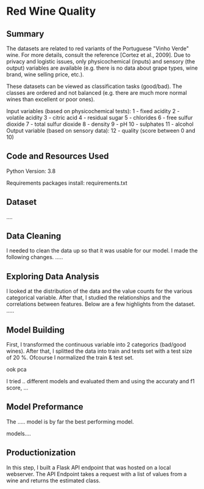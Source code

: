# Red Wine Quality 

## Summary 
The datasets are related to red variants of the Portuguese "Vinho Verde" wine. For more details, consult the reference [Cortez et al., 2009]. Due to privacy and logistic issues, only physicochemical (inputs) and sensory (the output) variables are available (e.g. there is no data about grape types, wine brand, wine selling price, etc.).

These datasets can be viewed as classification tasks (good/bad). The classes are ordered and not balanced (e.g. there are much more normal wines than excellent or poor ones).

Input variables (based on physicochemical tests): 1 - fixed acidity 2 - volatile acidity 3 - citric acid 4 - residual sugar 5 - chlorides 6 - free sulfur dioxide 7 - total sulfur dioxide 8 - density 9 - pH 10 - sulphates 11 - alcohol Output variable (based on sensory data): 12 - quality (score between 0 and 10)


## Code and Resources Used 
Python Version: 3.8

Requirements packages install: requirements.txt

## Dataset 
....

## Data Cleaning
I needed to clean the data up so that it was usable for our model. I made the following changes.
.....

## Exploring Data Analysis
I looked at the distribution of the data and the value counts for the various categorical variable. 
After that, I studied the relationships and the correlations between features. 
Below are a few highlights from the dataset. 
.....

## Model Building
First, I transformed the continuous variable into 2 categorics (bad/good wines). After that, I splitted the data into train and tests set with a test size of 20 %.
Ofcourse I normalized the train & test set. 

ook pca 

I tried .. different models and evaluated them and using the accuraty and f1 score, ...


## Model Preformance
The ..... model is by far the best performing model. 

models....

## Productionization
In this step, I built a Flask API endpoint that was hosted on a local webserver. 
The API Endpoint takes a request with a list of values from a wine and returns the estimated  class.

